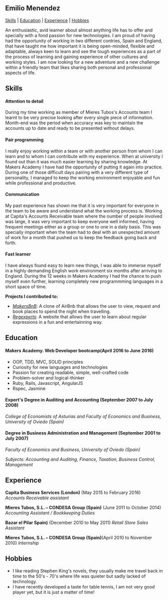 ## Emilio Menendez
[Skills](#skills) | [Education](#education) | [Experience](#experience) | [Hobbies](#hobbies)

An enthusiastic, avid learner about almost anything life has to offer and specially with a fond passion for new technologies. I am proud of having had the opportunity of working in two different contries, Spain and England, that have taught me how important it is being open-minded, flexible and adaptable, always keen to learn and see the tough experiences as a part of the process of learning and gaining experience of other cultures and working styles. I am now looking for a new adventure and a new challenge within a friendly team that likes sharing both personal and professional aspects of life.

## Skills

#### Attention to detail

During my time working as member of Mieres Tubos's Accounts team I learnt to be very precise looking after every single piece of information. Month-end was the period when accuracy was key to maintain the accounts up to date and ready to be presented without delays.

#### Pair programming

I really enjoy working within a team or with another person from whom I can learn and to whom I can contribute with my experience. When at university I found out than it was much easier learning by sharing knowledge. At Makers Academy I have had the opportunity of putting it again into practice. During one of those difficult days pairing with a very different type of personality, I managed to keep the working environment enjoyable and fun while professional and productive.

#### Communication

My past experience has shown me that it is very important for everyone in the team to be aware and understand what the working process is. Working at Capita's Accounts Receivable team where the number of people involved was large, it was very important to keep everyone well informed, having frequent meetings either as a group or one to one in a daily basis. This was specially important when the team had to deal with an unexpected amount of work for a month that pushed us to keep the feedback going back and forth.

#### Fast learner

I have always found easy to learn new things, I was able to immerse myself in a highly demanding English work environment six months after arriving to England. During the 12 weeks in Makers Academy I had the chance to push myself even further, learning completely new programmming languages in a short space of time.

**Projects I contributed to:**

- [*MakersBnB*](https://github.com/Wil0/makersBnB): A clone of AirBnb that allows the user to view, request and book places to spend the night when travelling.
- [*Regexperts*](https://github.com/Wil0/regexperts): A website that allows the user to learn about regular expressions in a fun and entertainning way.

## Education

#### Makers Academy. Web Developer bootcamp(April 2016 to June 2016)

- OOP, TDD, MVC, SOLID principles
- Curiosity for new languages and technologies
- Passion for creating readable, simple, well-crafted code
- Problem-solver and logical-thinker
- Ruby, Rails, Javascript, AngularJS
- Rspec, Jasmine

#### Expert's Degree in Auditing and Accounting (September 2007 to July 2008)
*College of Economists of Asturias and Faculty of Economics and Business, University of Oviedo (Spain)*

#### Degree in Business Administration and  Management (September 2001 to July 2007)
*Faculty of Economics and Business, University of Oviedo (Spain)*

*Subjects: Accounting and Auditing, Finance, Taxation, Business Control, Management*

## Experience

**Capita Business Services (London)** (May 2015 to February 2016)     
*Accounts Receivable assistant*  

**Mieres Tubos, S.L. – CONDESA Group (Spain)** (June 2011 to October 2014)   
*Accounting Assistant / Bookkeeping Duties*

**Bazar el Pilar Spain)** (December 2010 to May 2011)
*Retail  Store Sales Assistant*

**Mieres Tubos, S.L. –  CONDESA Group (Spain)**(April 2010 to November 2010)
*Internship*

## Hobbies

- I like reading Stephen King's novels, they usually make me travel back in time to the 50's - 70's where life was quieter but sadly lacked of technology.
- I have recently developed a taste for table tennis, I am not very good player yet, but it is just a matter of time!
